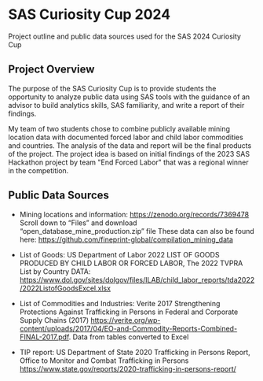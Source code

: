 # SAS Curiosity Cup 2024
Project outline and public data sources used for the SAS 2024 Curiosity Cup

## Project Overview
The purpose of the SAS Curiosity Cup is to provide students the opportunity to analyze public data using SAS tools with the guidance of an advisor to build analytics skills, SAS familiarity, and write a report of their findings.

My team of two students chose to combine publicly available mining location data with documented forced labor and child labor commodities and countries.  The analysis of the data and report will be the final products of the project.  The project idea is based on initial findings of the 2023 SAS Hackathon project by team "End Forced Labor" that was a regional winner in the competition.  


## Public Data Sources
* Mining locations and information: https://zenodo.org/records/7369478
Scroll down to “Files” and download “open_database_mine_production.zip” file
These data can also be found here: https://github.com/fineprint-global/compilation_mining_data

* List of Goods: US Department of Labor 2022 LIST OF GOODS PRODUCED BY CHILD LABOR OR FORCED LABOR, The 2022 TVPRA List by Country
DATA: https://www.dol.gov/sites/dolgov/files/ILAB/child_labor_reports/tda2022/2022ListofGoodsExcel.xlsx

* List of Commodities and Industries: Verite 2017 Strengthening Protections Against Trafficking in Persons in Federal and Corporate Supply Chains (2017)
https://verite.org/wp-content/uploads/2017/04/EO-and-Commodity-Reports-Combined-FINAL-2017.pdf. Data from tables converted to Excel

* TIP report: US Department of State 2020 Trafficking in Persons Report, Office to Monitor and Combat Trafficking in Persons
https://www.state.gov/reports/2020-trafficking-in-persons-report/


